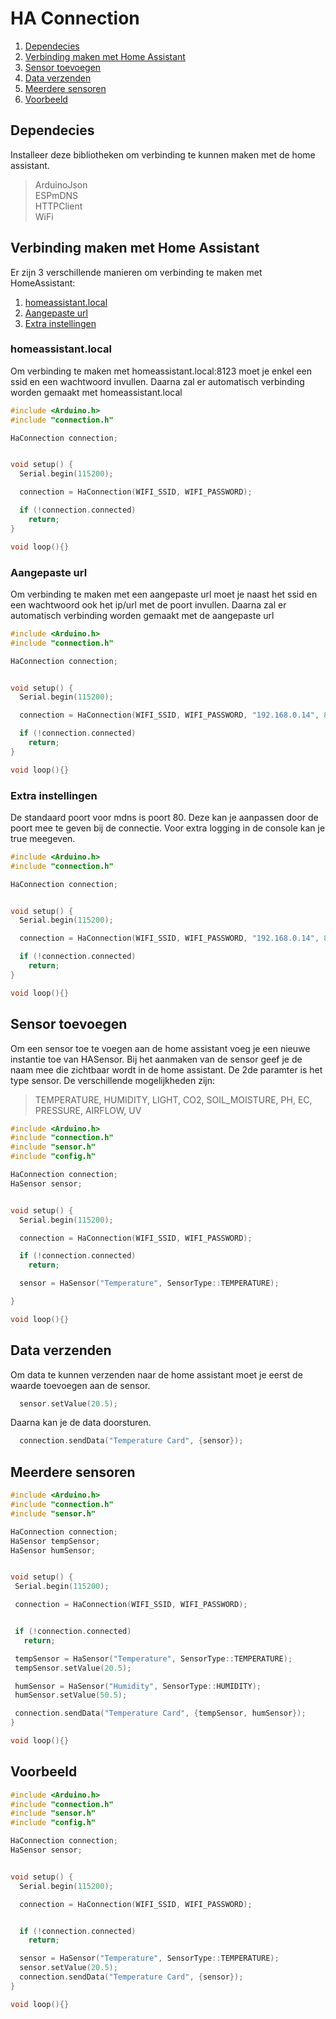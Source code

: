 # HA Connection

1. [Dependecies](#dependecies)
2. [Verbinding maken met Home Assistant](#verbinding-maken-met-home-assistant)
3. [Sensor toevoegen](#sensor-toevoegen)
4. [Data verzenden](#data-verzenden)
5. [Meerdere sensoren](#meerdere-sensoren)
6. [Voorbeeld](#voorbeeld)

## Dependecies

Installeer deze bibliotheken om verbinding te kunnen maken met de home assistant.

> ArduinoJson  
>  ESPmDNS  
>  HTTPClient  
>  WiFi

## Verbinding maken met Home Assistant

Er zijn 3 verschillende manieren om verbinding te maken met HomeAssistant:

1. [homeassistant.local](#homeassistantlocal)
2. [Aangepaste url](#aangepaste-url)
3. [Extra instellingen](#extra-instellingen)

### homeassistant.local

Om verbinding te maken met homeassistant.local:8123 moet je enkel een ssid en een wachtwoord invullen. Daarna zal er automatisch verbinding worden gemaakt met homeassistant.local

```c++
#include <Arduino.h>
#include "connection.h"

HaConnection connection;


void setup() {
  Serial.begin(115200);

  connection = HaConnection(WIFI_SSID, WIFI_PASSWORD);

  if (!connection.connected)
    return;
}

void loop(){}

```

### Aangepaste url

Om verbinding te maken met een aangepaste url moet je naast het ssid en een wachtwoord ook het ip/url met de poort invullen. Daarna zal er automatisch verbinding worden gemaakt met de aangepaste url

```c++
#include <Arduino.h>
#include "connection.h"

HaConnection connection;


void setup() {
  Serial.begin(115200);

  connection = HaConnection(WIFI_SSID, WIFI_PASSWORD, "192.168.0.14", 8123);

  if (!connection.connected)
    return;
}

void loop(){}

```

### Extra instellingen

De standaard poort voor mdns is poort 80. Deze kan je aanpassen door de poort mee te geven bij de connectie.
Voor extra logging in de console kan je true meegeven.

```c++
#include <Arduino.h>
#include "connection.h"

HaConnection connection;


void setup() {
  Serial.begin(115200);

  connection = HaConnection(WIFI_SSID, WIFI_PASSWORD, "192.168.0.14", 8123, 80, true);

  if (!connection.connected)
    return;
}

void loop(){}

```

## Sensor toevoegen

Om een sensor toe te voegen aan de home assistant voeg je een nieuwe instantie toe van HASensor.
Bij het aanmaken van de sensor geef je de naam mee die zichtbaar wordt in de home assistant. De 2de paramter is het type sensor.
De verschillende mogelijkheden zijn:

> TEMPERATURE, HUMIDITY, LIGHT, CO2, SOIL_MOISTURE, PH, EC, PRESSURE, AIRFLOW, UV

```c++
#include <Arduino.h>
#include "connection.h"
#include "sensor.h"
#include "config.h"

HaConnection connection;
HaSensor sensor;


void setup() {
  Serial.begin(115200);

  connection = HaConnection(WIFI_SSID, WIFI_PASSWORD);

  if (!connection.connected)
    return;

  sensor = HaSensor("Temperature", SensorType::TEMPERATURE);

}

void loop(){}
```

## Data verzenden

Om data te kunnen verzenden naar de home assistant moet je eerst de waarde toevoegen aan de sensor.

```c++
  sensor.setValue(20.5);
```

Daarna kan je de data doorsturen.

```c++
  connection.sendData("Temperature Card", {sensor});
```

## Meerdere sensoren

```c++
#include <Arduino.h>
#include "connection.h"
#include "sensor.h"

HaConnection connection;
HaSensor tempSensor;
HaSensor humSensor;


void setup() {
 Serial.begin(115200);

 connection = HaConnection(WIFI_SSID, WIFI_PASSWORD);


 if (!connection.connected)
   return;

 tempSensor = HaSensor("Temperature", SensorType::TEMPERATURE);
 tempSensor.setValue(20.5);

 humSensor = HaSensor("Humidity", SensorType::HUMIDITY);
 humSensor.setValue(50.5);

 connection.sendData("Temperature Card", {tempSensor, humSensor});
}

void loop(){}
```

## Voorbeeld

```c++
#include <Arduino.h>
#include "connection.h"
#include "sensor.h"
#include "config.h"

HaConnection connection;
HaSensor sensor;


void setup() {
  Serial.begin(115200);

  connection = HaConnection(WIFI_SSID, WIFI_PASSWORD);


  if (!connection.connected)
    return;

  sensor = HaSensor("Temperature", SensorType::TEMPERATURE);
  sensor.setValue(20.5);
  connection.sendData("Temperature Card", {sensor});
}

void loop(){}
```
